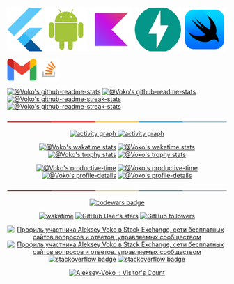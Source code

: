 <!--suppress HtmlDeprecatedAttribute -->


<a href="https://docs.flutter.dev/"><img src="./assets/flutter.png" alt="Flutter" height="100" title="Android reference"></a>
<a href="https://developer.android.com/reference"><img src="./assets/android-plain.svg" alt="android" height="100" title="Android reference"></a>
<a href="https://kotlinlang.org/docs/home.html"><img src="./assets/kotlin-original.svg" alt="kotlin" height="100" title="Kotlin documentation"></a>
<a href="https://fastapi.tiangolo.com/"><img src="./assets/fast.png" alt="Fast API" height="100" title="Java documentation"></a>
<a href="https://developer.apple.com/documentation/swiftui/"><img src="./assets/swift.png" alt="Swift UI" height="100" title="Java documentation"></a>

<a href="mailto:asadbalqani@gmail.com"><img src="./assets/gmail.png" alt="Gmail" height="50" title="Send mail"></a>
<a href="https://stackoverflow.com/users/17998444/asad-ullah"><img src="./assets/stack_overflow.svg" alt="ru.stackoverflow" height="50" title="ru.stackoverflow profile"></a>
 

<p align="center">

<!-- OLD github-readme-stats
<a href="https://github.com/asad06124?tab=repositories"><img src="https://github-readme-stats.vercel.app/api?username=Aleksey-Voko&theme=gotham&show_icons=true&count_private=true&hide_border=true"  width="48%" alt="@Voko's github-readme-stats"/></a>
-->

<a href="https://github.com/Aleksey-Voko?tab=repositories#gh-dark-mode-only"><img src="https://github-readme-stats-one-bice.vercel.app/api?username=Aleksey-Voko&theme=gotham&show_icons=true&count_private=true&hide_border=true&role=OWNER,ORGANIZATION_MEMBER,COLLABORATOR"  width="48%" alt="@Voko's github-readme-stats"/></a>
<a href="https://github.com/Aleksey-Voko?tab=repositories#gh-light-mode-only"><img src="https://github-readme-stats-one-bice.vercel.app/api?username=Aleksey-Voko&theme=default&show_icons=true&count_private=true&hide_border=true&role=OWNER,ORGANIZATION_MEMBER,COLLABORATOR"  width="48%" alt="@Voko's github-readme-stats"/></a>
<a href="https://github.com/Aleksey-Voko?tab=stars#gh-dark-mode-only"><img src="https://github-readme-streak-stats.herokuapp.com?user=Aleksey-Voko&theme=gotham&hide_border=true&date_format=M%20j%5B%2C%20Y%5D"  width="48%" alt="@Voko's github-readme-streak-stats"/></a>
<a href="https://github.com/Aleksey-Voko?tab=stars#gh-light-mode-only"><img src="https://github-readme-streak-stats.herokuapp.com?user=Aleksey-Voko&theme=transparent&hide_border=true&date_format=M%20j%5B%2C%20Y%5D"  width="48%" alt="@Voko's github-readme-streak-stats"/></a>

</p>


<a href="https://play.kotlinlang.org"><img src="./assets/colored.png"  width="100%" alt="play.kotlinlang.org"/></a>


<!-- activity graph heroku-app start -->
<p align="center">
    <a href="https://wakatime.com/@Voko#gh-dark-mode-only">
        <img src="https://github-readme-activity-graph.vercel.app/graph?username=asad06124&theme=react-dark&hide_border=true&hide_title=false&area=true&custom_title=Total%20contribution%20graph%20in%20all%20repo" width="95%" alt="activity graph">
    </a>
    <a href="https://wakatime.com/@Voko#gh-light-mode-only">
        <img src="https://github-readme-activity-graph.vercel.app/graph?username=Aleksey-Voko&theme=github-light&hide_border=true&hide_title=false&area=true&custom_title=Total%20contribution%20graph%20in%20all%20repo" width="95%" alt="activity graph">
    </a>
</p>
<!-- activity graph heroku-app end -->


<p align="center">
<a href="https://wakatime.com/@Voko#gh-dark-mode-only"><img src="https://github-readme-stats.vercel.app/api/wakatime?username=Voko&theme=gotham&hide_border=true&layout=compact&hide_title=true&langs_count=14&range=all_time"  width="58%" alt="@Voko's wakatime stats"/></a>
<a href="https://wakatime.com/@Voko#gh-light-mode-only"><img src="https://github-readme-stats.vercel.app/api/wakatime?username=Voko&theme=default&hide_border=true&layout=compact&hide_title=true&langs_count=14&range=all_time"  width="58%" alt="@Voko's wakatime stats"/></a>
<a href="https://github.com/Aleksey-Voko?tab=achievements#gh-dark-mode-only"><img src="https://github-profile-trophy.vercel.app/?username=Aleksey-Voko&theme=onestar&no-frame=true&column=3&row=2"  width="38%" alt="@Voko's trophy stats"/></a>
<a href="https://github.com/Aleksey-Voko?tab=achievements#gh-light-mode-only"><img src="https://github-profile-trophy.vercel.app/?username=Aleksey-Voko&theme=flat&no-frame=true&column=3&row=2"  width="38%" alt="@Voko's trophy stats"/></a>
</p>


<p align="center">
<a href="https://github.com/pulls?q=is%3Apr+author%3AAleksey-Voko+archived%3Afalse+is%3Aclosed#gh-dark-mode-only"><img src="https://github-profile-summary-cards.vercel.app/api/cards/productive-time?username=Aleksey-Voko&theme=github_dark&utcOffset=4"  width="31%" alt="@Voko's productive-time"/></a>
<a href="https://github.com/pulls?q=is%3Apr+author%3AAleksey-Voko+archived%3Afalse+is%3Aclosed#gh-light-mode-only"><img src="https://github-profile-summary-cards.vercel.app/api/cards/productive-time?username=Aleksey-Voko&theme=github&utcOffset=4"  width="31%" alt="@Voko's productive-time"/></a>
<a href="https://github.com/issues?q=is%3Aissue+author%3AAleksey-Voko+archived%3Afalse+is%3Aclosed#gh-dark-mode-only"><img src="https://github-profile-summary-cards.vercel.app/api/cards/profile-details?username=Aleksey-Voko&theme=github_dark&hide_border=true"  width="64%" alt="@Voko's profile-details"/></a>
<a href="https://github.com/issues?q=is%3Aissue+author%3AAleksey-Voko+archived%3Afalse+is%3Aclosed#gh-light-mode-only"><img src="https://github-profile-summary-cards.vercel.app/api/cards/profile-details?username=Aleksey-Voko&theme=github&hide_border=true"  width="64%" alt="@Voko's profile-details"/></a>
</p>


<a href="https://rextester.com/l/python3_online_compiler"><img src="./assets/colored.png"  width="100%" alt="python3_online_compiler"/></a>


<p align="center">
    <a href="https://www.codewars.com/users/Aleksey-Voko">
        <img alt="codewars badge" src="https://www.codewars.com//users/Aleksey-Voko/badges/large">
    </a>
</p>


<p align="center">
<a href="https://wakatime.com/@Voko"><img src="https://wakatime.com/badge/user/8cc8aa38-4041-409b-9d27-a85e5b897ad4.svg?style=social" alt="wakatime"></a>
<a href="https://github.com/Aleksey-Voko?tab=following"><img src="https://img.shields.io/github/stars/Aleksey-Voko?affiliations=OWNER%2CCOLLABORATOR%2CORGANIZATION_MEMBER&label=Total%20user%20stars%20in%20all%20repo&logoColor=red&style=social" alt="GitHub User's stars"></a>
<a href="https://github.com/Aleksey-Voko?tab=followers"><img src="https://img.shields.io/github/followers/Aleksey-Voko?&logoColor=red&style=social" alt="GitHub followers"></a>
</p>


<p align="center">
<a href="https://stackexchange.com/users/17728350/aleksey-voko?tab=accounts#gh-dark-mode-only"><img src="https://stackexchange.com/users/flair/17728350.png?theme=dark" width="208" height="58" alt="Профиль участника Aleksey Voko в Stack Exchange, сети бесплатных сайтов вопросов и ответов, управляемых сообществом" title="Профиль участника Aleksey Voko в Stack Exchange, сети бесплатных сайтов вопросов и ответов, управляемых сообществом"></a>
<a href="https://stackexchange.com/users/17728350/aleksey-voko?tab=accounts#gh-light-mode-only"><img src="https://stackexchange.com/users/flair/17728350.png?theme=light" width="208" height="58" alt="Профиль участника Aleksey Voko в Stack Exchange, сети бесплатных сайтов вопросов и ответов, управляемых сообществом" title="Профиль участника Aleksey Voko в Stack Exchange, сети бесплатных сайтов вопросов и ответов, управляемых сообществом"></a>
<a href="https://stackoverflow.com/users/13531449/aleksey-voko#gh-dark-mode-only"><img alt="stackoverflow badge" height="58" src="https://github-readme-stackoverflow.vercel.app/?userID=13531449&theme=dark&layout=compact"></a>
<a href="https://stackoverflow.com/users/13531449/aleksey-voko#gh-light-mode-only"><img alt="stackoverflow badge" height="58" src="https://github-readme-stackoverflow.vercel.app/?userID=13531449&theme=light&layout=compact"></a>
</p>


<p align="center">
<a href="https://gist.github.com/Aleksey-Voko"><img src="https://profile-counter.glitch.me/{Aleksey-Voko}/count.svg" alt="Aleksey-Voko :: Visitor's Count" /></a>
</p>

